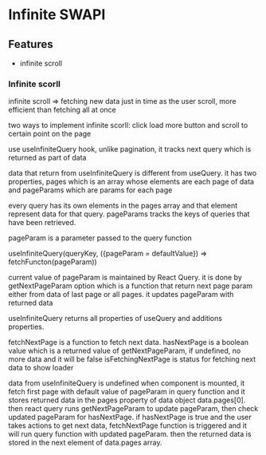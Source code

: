 # Infinite SWAPI

## Features

-   infinite scroll

### Infinite scorll

infinite scroll => fetching new data just in time as the user scroll, more efficient than fetching all at once

two ways to implement infinite scorll: click load more button and scroll to certain point on the page

use useInfiniteQuery hook, unlike pagination, it tracks next query which is returned as part of data

data that return from useInfiniteQuery is different from useQuery. it has two properties, pages which is an array whose elements are each page of data and pageParams which are params for each page

every query has its own elements in the pages array and that element represent data for that query.
pageParams tracks the keys of queries that have been retrieved.

pageParam is a parameter passed to the query function

useInfiniteQuery(queryKey, ({pageParam = defaultValue}) => fetchFuncton(pageParam))

current value of pageParam is maintained by React Query. it is done by getNextPageParam option which is a function that return next page param either from data of last page or all pages. it updates pageParam with returned data

useInfiniteQuery returns all properties of useQuery and additions properties.

fetchNextPage is a function to fetch next data.
hasNextPage is a boolean value which is a returned value of getNextPageParam, if undefined, no more data and it will be false
isFetchingNextPage is status for fetching next data to show loader

data from useInfiniteQuery is undefined when component is mounted, it fetch first page with default value of pageParam in query function and it stores returned data in the pages property of data object data.pages[0]. then react query runs getNextPageParam to update pageParam, then check updated pageParam for hasNextPage. if hasNextPage is true and the user takes actions to get next data, fetchNextPage function is triggered and it will run query function with updated pageParam. then the returned data is stored in the next element of data.pages array.